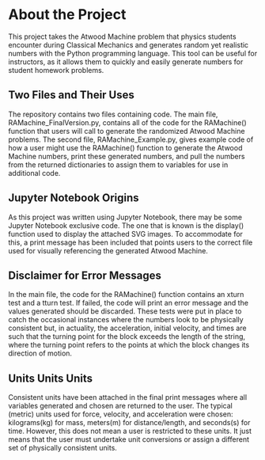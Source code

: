 # About the Project
This project takes the Atwood Machine problem that physics students encounter during Classical Mechanics and generates random yet realistic numbers with the Python programming language. This tool can be useful for instructors, as it allows them to quickly and easily generate numbers for student homework problems. 
## Two Files and Their Uses
The repository contains two files containing code. The main file, RAMachine_FinalVersion.py, contains all of the code for the RAMachine() function that users will call to generate the randomized Atwood Machine problems. The second file, RAMachine_Example.py, gives example code of how a user might use the RAMachine() function to generate the Atwood Machine numbers, print these generated numbers, and pull the numbers from the returned dictionaries to assign them to variables for use in additional code.
## Jupyter Notebook Origins
As this project was written using Jupyter Notebook, there may be some Jupyter Notebook exclusive code. The one that is known is the display() function used to display the attached SVG images. To accommodate for this, a print message has been included that points users to the correct file used for visually referencing the generated Atwood Machine.
## Disclaimer for Error Messages
In the main file, the code for the RAMachine() function contains an xturn test and a tturn test. If failed, the code will print an error message and the values generated should be discarded. These tests were put in place to catch the occasional instances where the numbers look to be physically consistent but, in actuality, the acceleration, initial velocity, and times are such that the turning point for the block exceeds the length of the string, where the turning point refers to the points at which the block changes its direction of motion.
## Units Units Units
Consistent units have been attached in the final print messages where all variables generated and chosen are returned to the user. The typical (metric) units used for force, velocity, and acceleration were chosen: kilograms(kg) for mass, meters(m) for distance/length, and seconds(s) for time. However, this does not mean a user is restricted to these units. It just means that the user must undertake unit conversions or assign a different set of physically consistent units.
